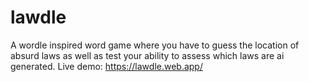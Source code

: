 # lawdle
A wordle inspired word game where you have to guess the location of absurd laws as well as test your ability to assess which laws are ai generated. Live demo: https://lawdle.web.app/
